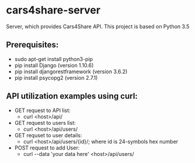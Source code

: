 # cars4share-server
Server, which provides Cars4Share API. This project is based on Python 3.5

## Prerequisites:
* sudo apt-get install python3-pip
* pip install Django (version 1.10.6)
* pip install djangorestframework (version 3.6.2)
* pip install psycopg2 (version 2.7.1)

## API utilization examples using curl:
* GET request to API list: 
  * curl \<host>/api/
* GET request to users list:
  * curl \<host>/api/users/
* GET requset to user details: 
  * curl \<host>/api/users/{id}/; where id is 24-symbols hex number
* POST request to add User: 
  * curl --data 'your data here' \<host>/api/users/
